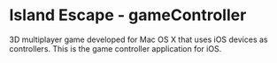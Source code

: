 # Island Escape - gameController

3D multiplayer game developed for Mac OS X that uses iOS devices as controllers.
This is the game controller application for iOS.
